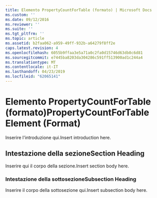 ```yaml
---
title: Elemento PropertyCountForTable (formato) | Microsoft Docs
ms.custom: ''
ms.date: 09/12/2016
ms.reviewer: ''
ms.suite: ''
ms.tgt_pltfrm: ''
ms.topic: article
ms.assetid: b2faa062-a959-49ff-932b-a64279f8ff2e
caps.latest.revision: 4
ms.openlocfilehash: 6055b9ffaa3e5a71a0c2fa0d15746d63db0c6d81
ms.sourcegitcommit: e7445ba8203da304286c591ff513900ad1c244a4
ms.translationtype: MT
ms.contentlocale: it-IT
ms.lasthandoff: 04/23/2019
ms.locfileid: "62065141"
---
```

# <a name="propertycountfortable-element-format"></a><span data-ttu-id="57886-102">Elemento PropertyCountForTable (formato)</span><span class="sxs-lookup"><span data-stu-id="57886-102">PropertyCountForTable Element (Format)</span></span>

<span data-ttu-id="57886-103">Inserire l'introduzione qui.</span><span class="sxs-lookup"><span data-stu-id="57886-103">Insert introduction here.</span></span>

## <a name="section-heading"></a><span data-ttu-id="57886-104">Intestazione della sezione</span><span class="sxs-lookup"><span data-stu-id="57886-104">Section Heading</span></span>

<span data-ttu-id="57886-105">Inserire qui il corpo della sezione.</span><span class="sxs-lookup"><span data-stu-id="57886-105">Insert section body here.</span></span>

### <a name="subsection-heading"></a><span data-ttu-id="57886-106">Intestazione della sottosezione</span><span class="sxs-lookup"><span data-stu-id="57886-106">Subsection Heading</span></span>

<span data-ttu-id="57886-107">Inserire il corpo della sottosezione qui.</span><span class="sxs-lookup"><span data-stu-id="57886-107">Insert subsection body here.</span></span>
